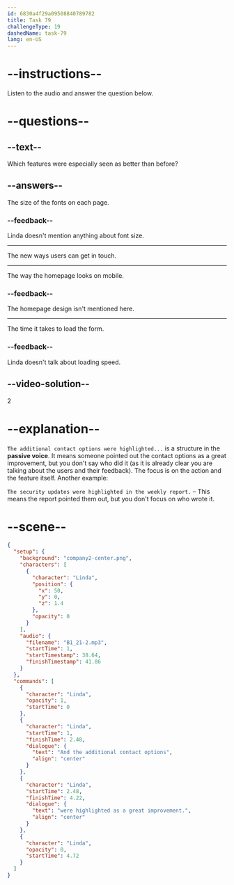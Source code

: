 ```yaml
---
id: 6830a4f29a09508840789782
title: Task 79
challengeType: 19
dashedName: task-79
lang: en-US
---
```


<!-- (Audio) Linda: And the additional contact options were highlighted as a great improvement. -->

# --instructions--

Listen to the audio and answer the question below.

# --questions--

## --text--

Which features were especially seen as better than before?

## --answers--

The size of the fonts on each page.

### --feedback--

Linda doesn't mention anything about font size.

---

The new ways users can get in touch.

---

The way the homepage looks on mobile.

### --feedback--

The homepage design isn't mentioned here.

---

The time it takes to load the form.

### --feedback--

Linda doesn't talk about loading speed.

## --video-solution--

2

# --explanation--

`The additional contact options were highlighted...` is a structure in the **passive voice**. It means someone pointed out the contact options as a great improvement, but you don't say who did it (as it is already clear you are talking about the users and their feedback). The focus is on the action and the feature itself. Another example:

`The security updates were highlighted in the weekly report.` – This means the report pointed them out, but you don't focus on who wrote it.

# --scene--

```json
{
  "setup": {
    "background": "company2-center.png",
    "characters": [
      {
        "character": "Linda",
        "position": {
          "x": 50,
          "y": 0,
          "z": 1.4
        },
        "opacity": 0
      }
    ],
    "audio": {
      "filename": "B1_21-2.mp3",
      "startTime": 1,
      "startTimestamp": 38.64,
      "finishTimestamp": 41.86
    }
  },
  "commands": [
    {
      "character": "Linda",
      "opacity": 1,
      "startTime": 0
    },
    {
      "character": "Linda",
      "startTime": 1,
      "finishTime": 2.48,
      "dialogue": {
        "text": "And the additional contact options",
        "align": "center"
      }
    },
    {
      "character": "Linda",
      "startTime": 2.48,
      "finishTime": 4.22,
      "dialogue": {
        "text": "were highlighted as a great improvement.",
        "align": "center"
      }
    },
    {
      "character": "Linda",
      "opacity": 0,
      "startTime": 4.72
    }
  ]
}
```
